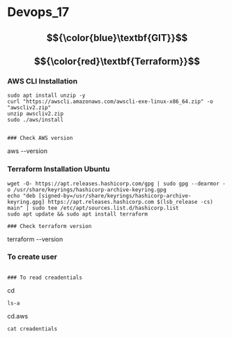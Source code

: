 # Devops_17

## $${\color{blue}\textbf{GIT}}$$


## $${\color{red}\textbf{Terraform}}$$

### AWS CLI Installation
````
sudo apt install unzip -y
curl "https://awscli.amazonaws.com/awscli-exe-linux-x86_64.zip" -o "awscliv2.zip"
unzip awscliv2.zip
sudo ./aws/install


### Check AWS version

````
aws --version


### Terraform Installation Ubuntu
````
wget -O- https://apt.releases.hashicorp.com/gpg | sudo gpg --dearmor -o /usr/share/keyrings/hashicorp-archive-keyring.gpg
echo "deb [signed-by=/usr/share/keyrings/hashicorp-archive-keyring.gpg] https://apt.releases.hashicorp.com $(lsb_release -cs) main" | sudo tee /etc/apt/sources.list.d/hashicorp.list
sudo apt update && sudo apt install terraform

### Check terraform version
````
terraform --version

### To create user

````aws configure --rutuja

### To read creadentials

````
cd
````
ls-a

````
cd.aws

````
cat creadentials
